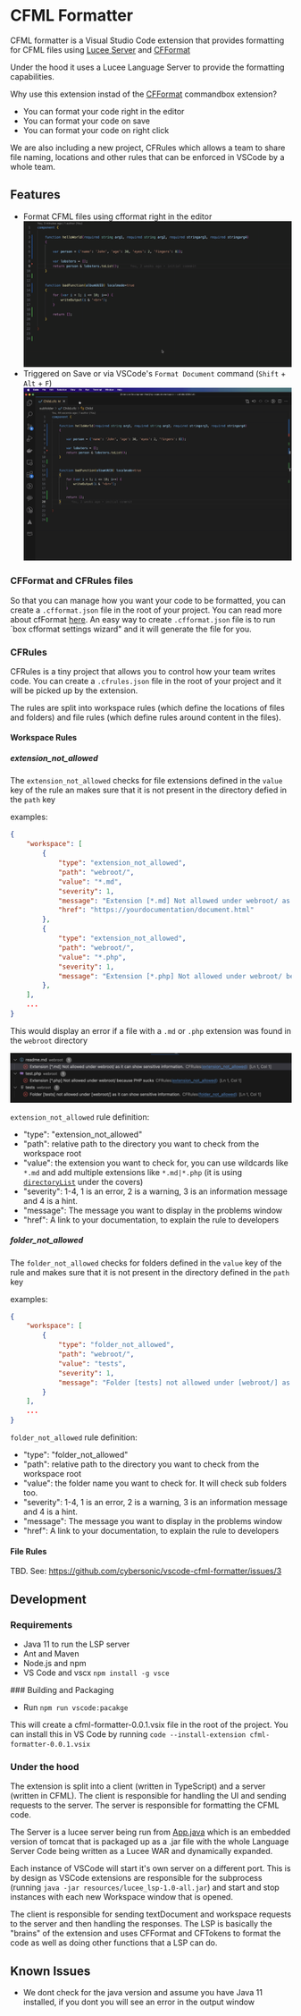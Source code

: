 # CFML Formatter

CFML formatter is a Visual Studio Code extension that provides formatting for CFML files using [Lucee Server](https://www.lucee.org/) and [CFFormat](https://github.com/jcberquist/commandbox-cfformat)

Under the hood it uses a Lucee Language Server to provide the formatting capabilities. 

Why use this extension instad of the [CFFormat](https://www.forgebox.io/view/commandbox-cfformat) commandbox extension?

- You can format your code right in the editor
- You can format your code on save
- You can format your code on right click

We are also including a new project, CFRules which allows a team to share file naming, locations and other rules that can be enforced in VSCode by a whole team.

## Features
- Format CFML files using cfformat right in the editor
![Right click format](assets/RightClickFormat.gif "Right click format")
- Triggered on Save or via VSCode's `Format Document` command (`Shift` + `Alt` + `F`)
![Format on Save](assets/FormatOnSave.gif "Format on Save")

### CFFormat and CFRules files
So that you can manage how you want your code to be formatted, you can create a `.cfformat.json` file in the root of your project. You can read more about cfFormat [here](https://www.forgebox.io/view/commandbox-cfformat). An easy way to create `.cfformat.json` file is to run `box cfformat settings wizard" and it will generate the file for you.

### CFRules
CFRules is a tiny project that allows you to control how your team writes code. You can create a `.cfrules.json` file in the root of your project and it will be picked up by the extension. 

The rules are split into workspace rules (which define the locations of files and folders) and file rules (which define rules around content in the files).

#### Workspace Rules
##### extension_not_allowed
The `extension_not_allowed` checks for file extensions defined in the `value` key of the rule an makes sure that it is not present in the directory defied in the `path` key

examples:

```json
{
    "workspace": [
        {
            "type": "extension_not_allowed",
            "path": "webroot/",
            "value": "*.md",
            "severity": 1,
            "message": "Extension [*.md] Not allowed under webroot/ as it can show sensitive information.",
            "href": "https://yourdocumentation/document.html"
        },
        {
            "type": "extension_not_allowed",
            "path": "webroot/",
            "value": "*.php",
            "severity": 1,
            "message": "Extension [*.php] Not allowed under webroot/ because PHP sucks"
        },
    ],
    ...
}
```
This would display an error if a file with a `.md` or `.php` extension was found in the `webroot` directory

![Workspace Problems](assets/workspace_rules.png "File Location Errors")

`extension_not_allowed` rule definition:

- "type": "extension_not_allowed"
- "path": relative path to the directory you want to check from the workspace root
- "value": the extension you want to check for, you can use wildcards like `*.md` and add multiple extensions like `*.md|*.php` (it is using [`directoryList`](https://docs.lucee.org/reference/functions/directorylist.html) under the covers)
- "severity": 1-4, 1 is an error, 2 is a warning,  3 is an information message and 4 is a hint.
- "message": The message you want to display in the problems window
- "href": A link to your documentation, to explain the rule to developers

##### folder_not_allowed
The `folder_not_allowed` checks for folders defined in the `value` key of the rule and makes sure that it is not present in the directory defined in the `path` key


examples:

```json
{
    "workspace": [
        {
            "type": "folder_not_allowed",
            "path": "webroot/",
            "value": "tests",
            "severity": 1,
            "message": "Folder [tests] not allowed under [webroot/] as it can show sensitive information."
        }
    ],
    ...
}
```

`folder_not_allowed` rule definition:

- "type": "folder_not_allowed"
- "path": relative path to the directory you want to check from the workspace root
- "value": the folder name you want to check for. It will check sub folders too. 
- "severity": 1-4, 1 is an error, 2 is a warning,  3 is an information message and 4 is a hint.
- "message": The message you want to display in the problems window
- "href": A link to your documentation, to explain the rule to developers


#### File Rules
TBD. See: https://github.com/cybersonic/vscode-cfml-formatter/issues/3


## Development

### Requirements
- Java 11 to run the LSP server
- Ant and Maven
- Node.js and npm
- VS Code and vscx `npm install -g vsce`

### Building and Packaging
- Run `npm run vscode:pacakge`

This will create a cfml-formatter-0.0.1.vsix file in the root of the project. You can install this in VS Code by running `code --install-extension cfml-formatter-0.0.1.vsix`

### Under the hood

The extension is split into a client (written in TypeScript) and a server (written in CFML). The client is responsible for handling the UI and sending requests to the server. The server is responsible for formatting the CFML code.

The Server is a lucee server being run from [App.java](server/src/main/java/org/lucee/App.java) which is an embedded version of tomcat that is packaged up as a .jar file with the whole Language Server Code being written as a Lucee WAR and dynamically expanded. 

Each instance of VSCode will start it's own server on a different port. This is by design as VSCode extensions are responsible for the subprocess (running `java -jar resources/lucee_lsp-1.0-all.jar`) and start and stop instances with each new Workspace window that is opened.

The client is responsible for sending  textDocument and workspace requests to the server and then handling the responses. The LSP is basically the "brains" of the extension and uses CFFormat and CFTokens to format the code as well as doing other functions that a LSP can do. 

## Known Issues
- We dont check for the java version and assume you have Java 11 installed, if you dont you will see an error in the output window